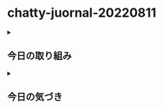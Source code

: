 # chatty-juornal-20220811

<details>
<summary><h2>今日の取り組み</h2></summary>
</details>

<details>
<summary><h2>今日の気づき</h2></summary>
</details>
